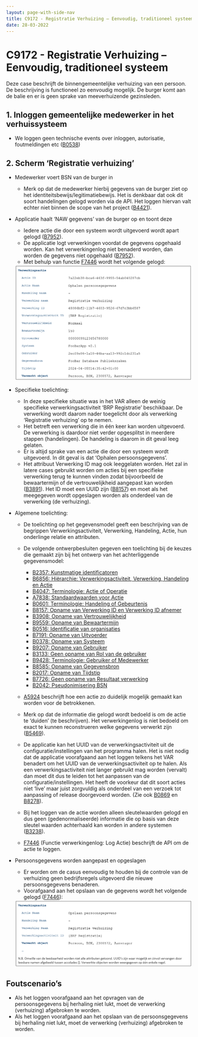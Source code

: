 ```yaml
---
layout: page-with-side-nav
title: C9172 - Registratie Verhuizing – Eenvoudig, traditioneel systeem
date: 28-03-2022
---
```


# C9172 - Registratie Verhuizing – Eenvoudig, traditioneel systeem

Deze case beschrijft de binnengemeentelijke verhuizing van een persoon. De beschrijving is functioneel zo eenvoudig mogelijk. De burger komt aan de balie en er is  geen sprake van meeverhuizende gezinsleden.

## 1. Inloggen gemeentelijke medewerker in het verhuissysteem
-	We loggen geen technische events over inloggen, autorisatie, foutmeldingen etc ([B0538](./0538.md))
## 2. Scherm ‘Registratie verhuizing’
-	Medewerker voert BSN van de burger in
    - Merk op dat de medewerker hierbij gegevens van de burger ziet op het identiteitsbewijs/legitimatiebewijs. Het is denkbaar dat ook dit soort handelingen gelogd worden via de API. Het loggen hiervan valt echter niet binnen de scope van het project ([B4421](./4421.md)).
- Applicatie haalt ‘NAW gegevens’ van de burger op en toont deze
    - Iedere actie die door een systeem wordt uitgevoerd wordt apart gelogd ([B7952](./7952.md)). 
    - De applicatie logt verwerkingen voordat de gegevens opgehaald worden. Kan het verwerkingenlog niet benaderd worden, dan worden de gegevens niet opgehaald ([B7952](./7952.md)).
    - Met behulp van functie [F7446](./7446.md) wordt het volgende gelogd:
    
    <img src="./assets/9172_1.png" alt="" width="700"/>

- Specifieke toelichting:
    - In deze specifieke situatie was in het VAR alleen de weinig specifieke verwerkingsactiviteit ‘BRP Registratie’ beschikbaar. De verwerking wordt daarom nader toegelicht door als verwerking ‘Registratie verhuizing’ op te nemen.
    - Het betreft een verwerking die in één keer kan worden uitgevoerd. De verwerking is daardoor niet verder opgesplitst in meerdere stappen (handelingen). De handeling is daarom in dit geval leeg gelaten.
    - Er is altijd sprake van een actie die door een systeem wordt uitgevoerd. In dit geval is dat ‘Ophalen persoonsgegevens’.
    - Het attribuut Verwerking ID mag ook leeggelaten worden. Het zal in latere cases gebruikt worden om acties bij een specifieke verwerking terug te kunnen vinden zodat bijvoorbeeld de bewaartermijn of de vertrouwelijkheid aangepast kan worden ([B3891](./3891.md)). Het ID moet een UUID zijn ([B8157](./8157.md)) en moet als het meegegeven wordt opgeslagen worden als onderdeel van de verwerking (de verhuizing).
- Algemene toelichting:
    - De toelichting op het gegevensmodel geeft een beschrijving van de begrippen Verwerkingsactiviteit, Verwerking, Handeling, Actie, hun onderlinge relatie en attributen.

    - De volgende ontwerpbesluiten gegeven een toelichting bij de keuzes die gemaakt zijn bij het ontwerp van het achterliggende gegevensmodel:
        - [B2357: Kunstmatige identificatoren](./2357.md)
        - [B6856: Hiërarchie: Verwerkingsactiviteit, Verwerking, Handeling en Actie](./6856.md)
        - [B4047: Terminologie: Actie of Operatie](./4047.md)
        - [A7838: Standaardwaarden voor Actie](./7838.md)
        - [B0601: Terminologie: Handeling of Gebeurtenis](./0601.md)
        - [B8157: Opname van Verwerking ID en Verwerking ID afnemer](./8157.md)
        - [B3908: Opname van Vertrouwelijkheid](./3908.md)
        - [B9559: Opname van Bewaartermijn](./9559.md)
        - [B0516: Identificatie van organisaties](./0516.md)
        - [B7191: Opname van Uitvoerder](./7191.md)
        - [B0378: Opname van Systeem](./0378.md)
        - [B9207: Opname van Gebruiker](./9207.md)
        - [B3133: Geen opname van Rol van de gebruiker](./3133.md)
        - [B9428: Terminologie: Gebruiker of Medewerker](./9428.md)
        - [B8585: Opname van Gegevensbron](./8585.md)
        - [B2017: Opname van Tijdstip](./2017.md)
        - [B7726: Geen opname van Resultaat verwerking](./7726.md)
        - [B2042: Pseudonimisering BSN](./2042.md)
    - [A5924](./5924.md) beschrijft hoe een actie zo duidelijk mogelijk gemaakt kan worden voor de betrokkenen.
    - Merk op dat de informatie die gelogd wordt bedoeld is om de actie te ‘duiden’ (te beschrijven). Het verwerkingenlog is niet bedoeld om exact te kunnen reconstrueren welke gegevens verwerkt zijn ([B5469](./5469.md)).
    - De applicatie kan het UUID van de verwerkingsactiviteit uit de configuratie/instellingen van het programma halen. Het is niet nodig dat de applicatie voorafgaand aan het loggen telkens het VAR benadert om het UUID van de verwerkingsactiviteit op te halen. Als een verwerkingsactiviteit niet langer gebruikt mag worden (vervalt) dan moet dit dus te leiden tot het aanpassen van de configuratie/instellingen. Het heeft de voorkeur dat dit soort acties niet ‘live’ maar juist zorgvuldig als onderdeel van een verzoek tot aanpassing of release doorgevoerd worden. (Zie ook [B0869](./0869.md) en [B8278](./8278.md)).
    - Bij het loggen van de actie worden alleen sleutelwaarden gelogd en dus geen (gedenormaliseerde) informatie die op basis van deze sleutel waarden achterhaald kan worden in andere systemen ([B3238](./3238.md)).
    - [F7446](./7446.md) (Functie verwerkingenlog: Log Actie) beschrijft de API om de actie te loggen.

- Persoonsgegevens worden aangepast en opgeslagen
    - Er worden om de casus eenvoudig te houden bij de controle van de verhuizing geen bedrijfsregels uitgevoerd die nieuwe persoonsgegevens benaderen.
    - Voorafgaand aan het opslaan van de gegevens wordt het volgende gelogd ([F7446](./7446.md)):
    
    <img src="./assets/9172_2.png" alt="" width="700"/>

## Foutscenario’s
- Als het loggen voorafgaand aan het opvragen van de persoonsgegevens bij herhaling niet lukt, moet de verwerking (verhuizing) afgebroken te worden.
- Als het loggen voorafgaand aan het opslaan van de persoonsgegevens bij herhaling niet lukt, moet de verwerking (verhuizing) afgebroken te worden.
